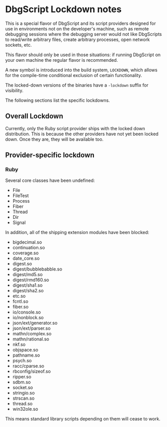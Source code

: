 # DbgScript Lockdown notes

This is a special flavor of DbgScript and its script providers designed for use
in environments not on the developer's machine, such as remote debugging
sessions where the debugging server would not like DbgScripts to read/write
arbitrary files, create arbitrary processes, open network sockets, etc.

This flavor should only be used in those situations: if running DbgScript on
your own machine the regular flavor is recommended.

A new symbol is introduced into the build system, `LOCKDOWN`, which allows for the
compile-time conditional exclusion of certain functionality.

The locked-down versions of the binaries have a `-lockdown` suffix for visibility.

The following sections list the specific lockdowns.

## Overall Lockdown

Currently, only the Ruby script provider ships with the locked down distribution.
This is because the other providers have not yet been locked down. Once they are,
they will be available too.

## Provider-specific lockdown

### Ruby

Several core classes have been undefined:

 * File
 * FileTest
 * Process
 * Fiber
 * Thread
 * Dir
 * Signal

In addition, all of the shipping extension modules have been blocked:

 * bigdecimal.so
 * continuation.so
 * coverage.so
 * date_core.so
 * digest.so
 * digest/bubblebabble.so
 * digest/md5.so
 * digest/rmd160.so
 * digest/sha1.so
 * digest/sha2.so
 * etc.so
 * fcntl.so
 * fiber.so
 * io/console.so
 * io/nonblock.so
 * json/ext/generator.so
 * json/ext/parser.so
 * mathn/complex.so
 * mathn/rational.so
 * nkf.so
 * objspace.so
 * pathname.so
 * psych.so
 * racc/cparse.so
 * rbconfig/sizeof.so
 * ripper.so
 * sdbm.so
 * socket.so
 * stringio.so
 * strscan.so
 * thread.so
 * win32ole.so
 
This means standard library scripts depending on them will cease to work.
